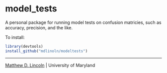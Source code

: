model_tests
===========

A personal package for running model tests on confusion matricies, such as accuracy, precision, and the like.

To install:

```R
library(devtools)
install_github("mdlinoln/modeltests")
```

***
[Matthew D. Lincoln](http://matthewlincoln.net) | University of Maryland
